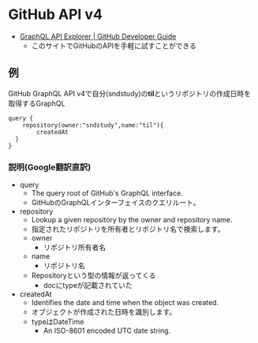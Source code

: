 # GitHub API v4

- [GraphQL API Explorer | GitHub Developer Guide](https://developer.github.com/v4/explorer/)
    - このサイトでGitHubのAPIを手軽に試すことができる

## 例

GitHub GraphQL API v4で自分(sndstudy)の**til**というリポジトリの作成日時を取得するGraphQL

```
query { 
	repository(owner:"sndstudy",name:"til"){
        createdAt
  }
}
```

### 説明(Google翻訳直訳)

- query
    - The query root of GitHub's GraphQL interface.
    - GitHubのGraphQLインターフェイスのクエリルート。
- repository
    - Lookup a given repository by the owner and repository name.
    - 指定されたリポジトリを所有者とリポジトリ名で検索します。
    - owner
        - リポジトリ所有者名
    - name
        - リポジトリ名
    - Repositoryという型の情報が返ってくる
        - docにtypeが記載されていた
- createdAt
    - Identifies the date and time when the object was created.
    - オブジェクトが作成された日時を識別します。
    - typeはDateTime
         - An ISO-8601 encoded UTC date string.
